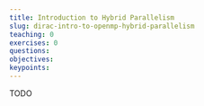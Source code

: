 ```yaml
---
title: Introduction to Hybrid Parallelism
slug: dirac-intro-to-openmp-hybrid-parallelism
teaching: 0
exercises: 0
questions:
objectives:
keypoints:
---
```


TODO
